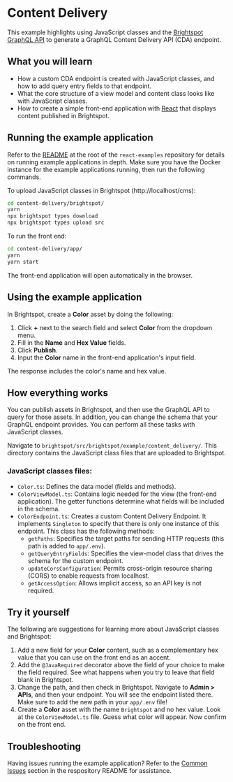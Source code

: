 # Content Delivery
This example highlights using JavaScript classes and the [Brightspot GraphQL API](https://www.brightspot.com/documentation/brightspot-cms-developer-guide/latest/graphql-api) to generate a GraphQL Content Delivery API  (CDA) endpoint.

## What you will learn
- How a custom CDA endpoint is created with JavaScript classes, and how to add query entry fields to that endpoint.
- What the core structure of a view model and content class looks like with JavaScript classes.
- How to create a simple front-end application with [React](https://reactjs.org/) that displays content published in Brightspot.

## Running the example application
Refer to the [README](/README.md) at the root of the `react-examples` repository for details on running example applications in depth. Make sure you have the Docker instance for the example applications running, then run the following commands.

To upload JavaScript classes in Brightspot (http://localhost/cms):

```sh
cd content-delivery/brightspot/
yarn
npx brightspot types download
npx brightspot types upload src
```

To run the front end:

```sh
cd content-delivery/app/
yarn
yarn start
```

The front-end application will open automatically in the browser.

## Using the example application

In Brightspot, create a **Color** asset by doing the following:

1. Click **+** next to the search field and select **Color** from the dropdown menu.
1. Fill in the **Name** and **Hex Value** fields.
1. Click **Publish**.
1. Input the **Color** name in the front-end application's input field.

The response includes the color's name and hex value.

## How everything works
You can publish assets in Brightspot, and then use the GraphQL API to query for those assets. In addition, you can change the schema that your GraphQL endpoint provides. You can perform all these tasks with JavaScript classes.

Navigate to `brightspot/src/brightspot/example/content_delivery/`. This directory contains the JavaScript class files that are uploaded to Brightspot.

### JavaScript classes files:
- `Color.ts`: Defines the data model (fields and methods).
- `ColorViewModel.ts`: Contains logic needed for the view (the front-end application). The getter functions determine what fields will be included in the schema.
- `ColorEndpoint.ts`: Creates a custom Content Delivery Endpoint. It implements `Singleton` to specify that there is only one instance of this endpoint. This class has the following methods:
  - `getPaths`: Specifies the target paths for sending HTTP requests (this path is added to `app/.env`).
  - `getQueryEntryFields`: Specifies the view-model class that drives the schema for the custom endpoint.
  - `updateCorsConfiguration`: Permits cross-origin resource sharing (CORS) to enable requests from localhost.
  - `getAccessOption`: Allows implicit access, so an API key is not required.

## Try it yourself
The following are suggestions for learning more about JavaScript classes and Brightspot:

1. Add a new field for your **Color** content, such as a complementary hex value that you can use on the front end as an accent.
1. Add the `@JavaRequired` decorator above the field of your choice to make the field required. See what happens when you try to leave that field blank in Brightspot.
1. Change the path, and then check in Brightspot. Navigate to **Admin > APIs**, and then your endpoint. You will see the endpoint listed there. Make sure to add the new path in your `app/.env` file!
1. Create a **Color** asset with the name `Brightspot` and no hex value. Look at the `ColorViewModel.ts` file. Guess what color will appear. Now confirm on the front end.

## Troubleshooting
Having issues running the example application? Refer to the [Common Issues](/README.md) section in the respository README for assistance.
